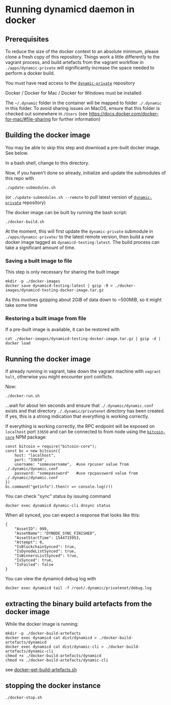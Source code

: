 # Running dynamicd daemon in docker

## Prerequisites

To reduce the size of the docker context to an absolute minimum, please clone a fresh copy of this repository. Things work a little differently to the vagrant process, and build artefacts from the vagrant workflow in `./apps/dynamic-private` will significantly increase the space needed to perform a docker build.

You must have read access to the [`dynamic-private`](https://github.com/duality-solutions/dynamic-private) repository

Docker / Docker for Mac / Docker for Windows must be installed

The `~/.dynamic` folder in the container will be mapped to folder `./.dynamic` in this folder. To avoid sharing issues on MacOS, ensure that this folder is checked out somewhere in `/Users` (see https://docs.docker.com/docker-for-mac/#file-sharing for further information)

## Building the docker image

You may be able to skip this step and download a pre-built docker image. See below.

In a bash shell, change to this directory.

Now, if you haven't done so already, initialize and update the submodules of this repo with

    ./update-submodules.sh

(or `./update-submodules.sh --remote` to pull latest version of [`dynamic-private`](https://github.com/duality-solutions/dynamic-private) repository)

The docker image can be built by running the bash script:

    ./docker-build.sh

At the moment, this will first update the `dynamic-private` submodule in `./apps/dynamic-private/` to the latest remote version, then build a new docker image tagged as `dynamicd-testing:latest`. The build process can take a significant amount of time.

### Saving a built image to file

This step is only necessary for sharing the built image

    mkdir -p ./docker-images
    docker save dynamicd-testing:latest | gzip -9 > ./docker-images/dynamicd-testing-docker-image.tar.gz

As this involves gzipping about 2GiB of data down to ~500MiB, so it might take some time

### Restoring a built image from file

If a pre-built image is available, it can be restored with

    cat ./docker-images/dynamicd-testing-docker-image.tar.gz | gzip -d | docker load 

## Running the docker image

If already running in vagrant, take down the vagrant machine with `vagrant halt`, otherwise you might encounter port conflicts.

Now:

    ./docker-run.sh

...wait for about ten seconds and ensure that `./.dynamic/dynamic.conf` exists and that directory `./.dynamic/privatenet` directory has been created. If yes, this is a strong indication that everything is working correctly.

If everything is working correctly, the RPC endpoint will be exposed on `localhost` port `33650` and can be connected to from node using the [`bitcoin-core`](https://www.npmjs.com/package/bitcoin-core) NPM package:

    const bitcoin = require("bitcoin-core");
    const bc = new bitcoin({
        host: "localhost", 
        port: "33650", 
        username: "someusername",  #use rpcuser value from ./.dynamic/dynamic.conf
        password: "somepassword"   #use rpcpassword value from ./.dynamic/dynamic.conf
    })
    bc.command("getinfo").then(r => console.log(r))

You can check "sync" status by issuing command

    docker exec dynamicd dynamic-cli dnsync status

When all synced, you can expect a response that looks like this:

    {
        "AssetID": 999,
        "AssetName": "DYNODE_SYNC_FINISHED",
        "AssetStartTime": 1544715953,
        "Attempt": 0,
        "IsBlockchainSynced": true,
        "IsDynodeListSynced": true,
        "IsWinnersListSynced": true,
        "IsSynced": true,
        "IsFailed": false
    }

You can view the dynamicd debug log with

    docker exec dynamicd tail -f /root/.dynamic/privatenet/debug.log

## extracting the binary build artefacts from the docker image

While the docker image is running:

    mkdir -p ./docker-build-artefacts
    docker exec dynamicd cat dist/dynamicd > ./docker-build-artefacts/dynamicd
    docker exec dynamicd cat dist/dynamic-cli > ./docker-build-artefacts/dynamic-cli
    chmod +x ./docker-build-artefacts/dynamicd
    chmod +x ./docker-build-artefacts/dynamic-cli

see [docker-get-build-artefacts.sh](docker-get-build-artefacts.sh)


## stopping the docker instance

    ./docker-stop.sh

